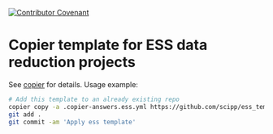 [![Contributor Covenant](https://img.shields.io/badge/Contributor%20Covenant-2.1-4baaaa.svg)](CODE_OF_CONDUCT.md)

# Copier template for ESS data reduction projects

See [copier](https://copier.readthedocs.io/en/stable/) for details.
Usage example:

```sh
# Add this template to an already existing repo
copier copy -a .copier-answers.ess.yml https://github.com/scipp/ess_template.git .
git add .
git commit -am 'Apply ess template'
```
